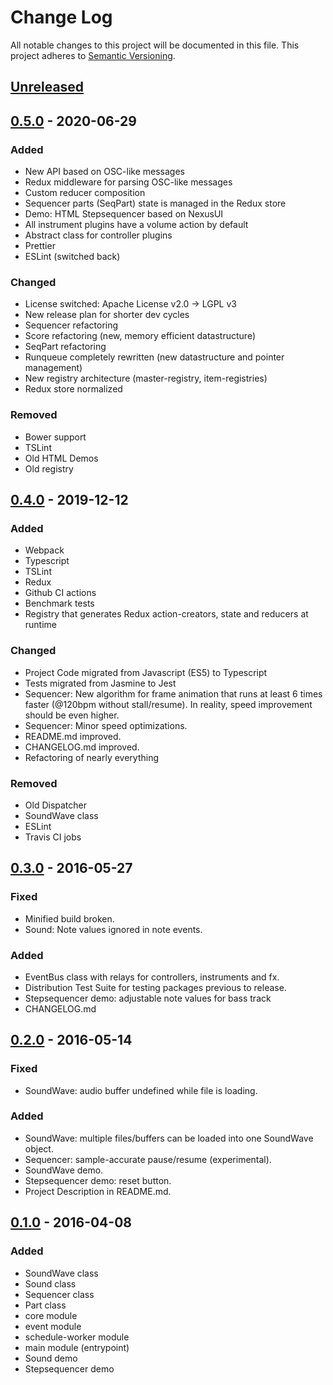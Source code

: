 # Change Log
All notable changes to this project will be documented in this file.
This project adheres to [Semantic Versioning](http://semver.org/).

## [Unreleased]

## [0.5.0] - 2020-06-29

### Added
- New API based on OSC-like messages
- Redux middleware for parsing OSC-like messages
- Custom reducer composition
- Sequencer parts (SeqPart) state is managed in the Redux store
- Demo: HTML Stepsequencer based on NexusUI
- All instrument plugins have a volume action by default
- Abstract class for controller plugins
- Prettier
- ESLint (switched back)

### Changed
- License switched: Apache License v2.0 -> LGPL v3
- New release plan for shorter dev cycles
- Sequencer refactoring
- Score refactoring (new, memory efficient datastructure)
- SeqPart refactoring
- Runqueue completely rewritten (new datastructure and pointer management)
- New registry architecture (master-registry, item-registries)
- Redux store normalized

### Removed
- Bower support
- TSLint
- Old HTML Demos
- Old registry

## [0.4.0] - 2019-12-12

### Added
- Webpack
- Typescript
- TSLint
- Redux
- Github CI actions
- Benchmark tests
- Registry that generates Redux action-creators, state and reducers at runtime

### Changed
- Project Code migrated from Javascript (ES5) to Typescript
- Tests migrated from Jasmine to Jest
- Sequencer: New algorithm for frame animation that runs
  at least 6 times faster (@120bpm without stall/resume).
  In reality, speed improvement should be even higher.
- Sequencer: Minor speed optimizations.
- README.md improved.
- CHANGELOG.md improved.
- Refactoring of nearly everything

### Removed
- Old Dispatcher
- SoundWave class
- ESLint
- Travis CI jobs

## [0.3.0] - 2016-05-27
### Fixed
- Minified build broken.
- Sound: Note values ignored in note events.

### Added
- EventBus class with relays for controllers, instruments and fx.
- Distribution Test Suite for testing packages previous to release.
- Stepsequencer demo: adjustable note values for bass track
- CHANGELOG.md

## [0.2.0] - 2016-05-14
### Fixed
- SoundWave: audio buffer undefined while file is loading.

### Added
- SoundWave: multiple files/buffers can be loaded into one SoundWave object.
- Sequencer: sample-accurate pause/resume (experimental).
- SoundWave demo.
- Stepsequencer demo: reset button.
- Project Description in README.md.

## [0.1.0] - 2016-04-08
### Added
- SoundWave class
- Sound class
- Sequencer class
- Part class
- core module
- event module
- schedule-worker module
- main module (entrypoint)
- Sound demo
- Stepsequencer demo

[Unreleased]: https://github.com/RolandJansen/intermix.js/compare/v0.4.0...HEAD
[0.5.0]: https://github.com/RolandJansen/intermix.js/compare/v0.4.0...HEAD
[0.4.0]: https://github.com/RolandJansen/intermix.js/compare/v0.3.0...v0.4.0
[0.3.0]: https://github.com/RolandJansen/intermix.js/compare/v0.2.0...v0.3.0
[0.2.0]: https://github.com/RolandJansen/intermix.js/compare/v0.1.0...v0.2.0
[0.1.0]: https://github.com/RolandJansen/intermix.js/compare/ae47095652376e5c541b674bc064bddb64e7162b...5d4c9e61b8d74a285e1404588d50bed970e7713c
